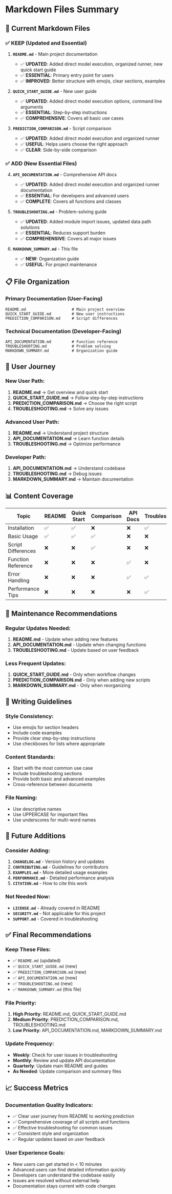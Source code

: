 # Markdown Files Summary

## 📁 Current Markdown Files

### ✅ **KEEP** (Updated and Essential)

1. **`README.md`** - Main project documentation
   - ✅ **UPDATED**: Added direct model execution, organized runner, new quick start guide
   - ✅ **ESSENTIAL**: Primary entry point for users
   - ✅ **IMPROVED**: Better structure with emojis, clear sections, examples

2. **`QUICK_START_GUIDE.md`** - New user guide
   - ✅ **UPDATED**: Added direct model execution options, command line arguments
   - ✅ **ESSENTIAL**: Step-by-step instructions
   - ✅ **COMPREHENSIVE**: Covers all basic use cases

3. **`PREDICTION_COMPARISON.md`** - Script comparison
   - ✅ **UPDATED**: Added direct model execution and organized runner
   - ✅ **USEFUL**: Helps users choose the right approach
   - ✅ **CLEAR**: Side-by-side comparison

### ✅ **ADD** (New Essential Files)

4. **`API_DOCUMENTATION.md`** - Comprehensive API docs
   - ✅ **UPDATED**: Added direct model execution and organized runner documentation
   - ✅ **ESSENTIAL**: For developers and advanced users
   - ✅ **COMPLETE**: Covers all functions and classes

5. **`TROUBLESHOOTING.md`** - Problem-solving guide
   - ✅ **UPDATED**: Added module import issues, updated data path solutions
   - ✅ **ESSENTIAL**: Reduces support burden
   - ✅ **COMPREHENSIVE**: Covers all major issues

6. **`MARKDOWN_SUMMARY.md`** - This file
   - ✅ **NEW**: Organization guide
   - ✅ **USEFUL**: For project maintenance

## 📋 File Organization

### **Primary Documentation** (User-Facing)
```
README.md                    # Main project overview
QUICK_START_GUIDE.md         # New user instructions
PREDICTION_COMPARISON.md     # Script differences
```

### **Technical Documentation** (Developer-Facing)
```
API_DOCUMENTATION.md         # Function reference
TROUBLESHOOTING.md           # Problem solving
MARKDOWN_SUMMARY.md          # Organization guide
```

## 🎯 User Journey

### **New User Path:**
1. **README.md** → Get overview and quick start
2. **QUICK_START_GUIDE.md** → Follow step-by-step instructions
3. **PREDICTION_COMPARISON.md** → Choose the right script
4. **TROUBLESHOOTING.md** → Solve any issues

### **Advanced User Path:**
1. **README.md** → Understand project structure
2. **API_DOCUMENTATION.md** → Learn function details
3. **TROUBLESHOOTING.md** → Optimize performance

### **Developer Path:**
1. **API_DOCUMENTATION.md** → Understand codebase
2. **TROUBLESHOOTING.md** → Debug issues
3. **MARKDOWN_SUMMARY.md** → Maintain documentation

## 📊 Content Coverage

| Topic | README | Quick Start | Comparison | API Docs | Troubleshooting |
|-------|--------|-------------|------------|----------|-----------------|
| Installation | ✅ | ✅ | ❌ | ❌ | ✅ |
| Basic Usage | ✅ | ✅ | ✅ | ❌ | ❌ |
| Script Differences | ❌ | ❌ | ✅ | ❌ | ❌ |
| Function Reference | ❌ | ❌ | ❌ | ✅ | ❌ |
| Error Handling | ❌ | ❌ | ❌ | ✅ | ✅ |
| Performance Tips | ❌ | ❌ | ❌ | ❌ | ✅ |

## 🔄 Maintenance Recommendations

### **Regular Updates Needed:**
1. **README.md** - Update when adding new features
2. **API_DOCUMENTATION.md** - Update when changing functions
3. **TROUBLESHOOTING.md** - Update based on user feedback

### **Less Frequent Updates:**
1. **QUICK_START_GUIDE.md** - Only when workflow changes
2. **PREDICTION_COMPARISON.md** - Only when adding new scripts
3. **MARKDOWN_SUMMARY.md** - Only when reorganizing

## 📝 Writing Guidelines

### **Style Consistency:**
- Use emojis for section headers
- Include code examples
- Provide clear step-by-step instructions
- Use checkboxes for lists where appropriate

### **Content Standards:**
- Start with the most common use case
- Include troubleshooting sections
- Provide both basic and advanced examples
- Cross-reference between documents

### **File Naming:**
- Use descriptive names
- Use UPPERCASE for important files
- Use underscores for multi-word names

## 🚀 Future Additions

### **Consider Adding:**
1. **`CHANGELOG.md`** - Version history and updates
2. **`CONTRIBUTING.md`** - Guidelines for contributors
3. **`EXAMPLES.md`** - More detailed usage examples
4. **`PERFORMANCE.md`** - Detailed performance analysis
5. **`CITATION.md`** - How to cite this work

### **Not Needed Now:**
- **`LICENSE.md`** - Already covered in README
- **`SECURITY.md`** - Not applicable for this project
- **`SUPPORT.md`** - Covered in troubleshooting

## ✅ Final Recommendations

### **Keep These Files:**
- ✅ `README.md` (updated)
- ✅ `QUICK_START_GUIDE.md` (new)
- ✅ `PREDICTION_COMPARISON.md` (new)
- ✅ `API_DOCUMENTATION.md` (new)
- ✅ `TROUBLESHOOTING.md` (new)
- ✅ `MARKDOWN_SUMMARY.md` (this file)

### **File Priority:**
1. **High Priority**: README.md, QUICK_START_GUIDE.md
2. **Medium Priority**: PREDICTION_COMPARISON.md, TROUBLESHOOTING.md
3. **Low Priority**: API_DOCUMENTATION.md, MARKDOWN_SUMMARY.md

### **Update Frequency:**
- **Weekly**: Check for user issues in troubleshooting
- **Monthly**: Review and update API documentation
- **Quarterly**: Update main README and guides
- **As Needed**: Update comparison and summary files

## 📈 Success Metrics

### **Documentation Quality Indicators:**
- ✅ Clear user journey from README to working prediction
- ✅ Comprehensive coverage of all scripts and functions
- ✅ Effective troubleshooting for common issues
- ✅ Consistent style and organization
- ✅ Regular updates based on user feedback

### **User Experience Goals:**
- New users can get started in < 10 minutes
- Advanced users can find detailed information quickly
- Developers can understand the codebase easily
- Issues are resolved without external help
- Documentation stays current with code changes

